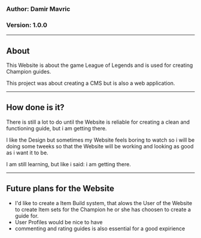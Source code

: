 ### Author: Damir Mavric
### Version: 1.0.0

--- 

## About

This Website is about the game League of Legends and is used for creating Champion guides.

This project was about creating a CMS but is also a web application.

---  

## How done is it?

There is still a lot to do until the Website is reliable for creating a clean and functioning guide, but i am getting there.

I like the Design but sometimes my Website feels boring to watch so i will be doing some tweeks so that the Website will be working and looking as good as i want it to be.

I am still learning, but like i said: i am getting there.

---

## Future plans for the Website

- I'd like to create a Item Build system, that alows the User of the Website to create Item sets for the Champion he or she has choosen to create a guide for.
- User Profiles would be nice to have
- commenting and rating guides is also essential for a good expirience